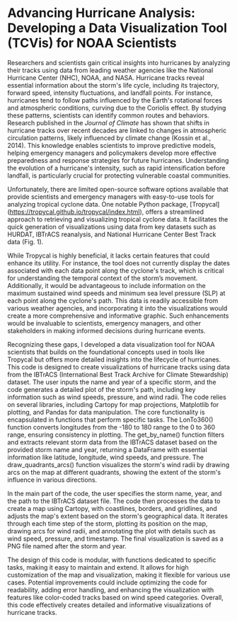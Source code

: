 # Advancing Hurricane Analysis: Developing a Data Visualization Tool (TCVis) for NOAA Scientists 

Researchers and scientists gain critical insights into hurricanes by analyzing their tracks using data from leading weather agencies like the National Hurricane Center (NHC), NOAA, and NASA. 
Hurricane tracks reveal essential information about the storm's life cycle, including its trajectory, forward speed, intensity fluctuations, and landfall points. 
For instance, hurricanes tend to follow paths influenced by the Earth's rotational forces and atmospheric conditions, curving due to the Coriolis effect. 
By studying these patterns, scientists can identify common routes and behaviors. Research published in the <em>Journal of Climate</em> has shown that shifts in hurricane tracks over recent decades are linked to changes in atmospheric circulation patterns, likely influenced by climate change (Kossin et al., 2014). 
This knowledge enables scientists to improve predictive models, helping emergency managers and policymakers develop more effective preparedness and response strategies for future hurricanes. 
Understanding the evolution of a hurricane's intensity, such as rapid intensification before landfall, is particularly crucial for protecting vulnerable coastal communities.

Unfortunately, there are limited open-source software options available that provide scientists and emergency managers with easy-to-use tools for analyzing tropical cyclone data. One notable Python package, [Tropycal] (https://tropycal.github.io/tropycal/index.html), offers a streamlined approach to retrieving and visualizing tropical cyclone data.
It facilitates the quick generation of visualizations using data from key datasets such as HURDAT, IBTrACS reanalysis, and National Hurricane Center Best Track data (Fig. 1).

While Tropycal is highly beneficial, it lacks certain features that could enhance its utility. For instance, the tool does not currently display the dates associated with each data point along the cyclone's track, which is critical for understanding the temporal context of the storm’s movement. 
Additionally, it would be advantageous to include information on the maximum sustained wind speeds and minimum sea level pressure (SLP) at each point along the cyclone's path. 
This data is readily accessible from various weather agencies, and incorporating it into the visualizations would create a more comprehensive and informative graphic. 
Such enhancements would be invaluable to scientists, emergency managers, and other stakeholders in making informed decisions during hurricane events.

Recognizing these gaps, I developed a data visualization tool for NOAA scientists that builds on the foundational concepts used in tools like Tropycal but offers more detailed insights into the lifecycle of hurricanes.
This code is designed to create visualizations of hurricane tracks using data from the IBTrACS (International Best Track Archive for Climate Stewardship) dataset. The user inputs the name and year of a specific storm, and the code generates a detailed plot of the storm's path, including key information such as wind speeds, pressure, and wind radii. The code relies on several libraries, including Cartopy for map projections, Matplotlib for plotting, and Pandas for data manipulation.
The core functionality is encapsulated in functions that perform specific tasks. The LonTo360() function converts longitudes from the -180 to 180 range to the 0 to 360 range, ensuring consistency in plotting. The get_by_name() function filters and extracts relevant storm data from the IBTrACS dataset based on the provided storm name and year, returning a DataFrame with essential information like latitude, longitude, wind speeds, and pressure. The draw_quadrants_arcs() function visualizes the storm's wind radii by drawing arcs on the map at different quadrants, showing the extent of the storm's influence in various directions.

In the main part of the code, the user specifies the storm name, year, and the path to the IBTrACS dataset file. The code then processes the data to create a map using Cartopy, with coastlines, borders, and gridlines, and adjusts the map's extent based on the storm's geographical data. It iterates through each time step of the storm, plotting its position on the map, drawing arcs for wind radii, and annotating the plot with details such as wind speed, pressure, and timestamp. The final visualization is saved as a PNG file named after the storm and year.

The design of this code is modular, with functions dedicated to specific tasks, making it easy to maintain and extend. 
It allows for high customization of the map and visualization, making it flexible for various use cases.
Potential improvements could include optimizing the code for readability, adding error handling, and enhancing the visualization with features like color-coded tracks based on wind speed categories. Overall, this code effectively creates detailed and informative visualizations of hurricane tracks.
